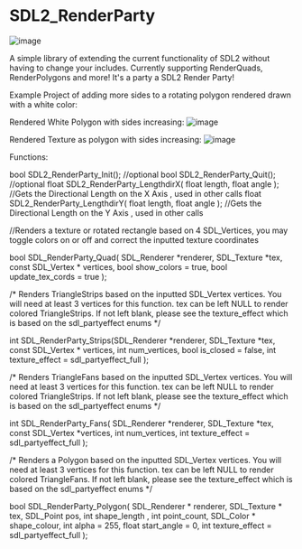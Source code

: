 # SDL2_RenderParty

![image](https://github.com/pawbyte/SDL2_RenderParty/blob/main/images/sdl2_renderparty_logo.png?raw=true)

A simple library of extending the current functionality of SDL2 without having to change your includes. Currently supporting RenderQuads, RenderPolygons and more! It's a party a SDL2 Render Party!

Example Project of adding more sides to a rotating polygon rendered drawn with a white color:

Rendered White Polygon with sides increasing:
![image](https://raw.githubusercontent.com/pawbyte/SDL2_Render_Party/main/examples/SDL2_Render_Party_White_Polygon_Test.gif)

Rendered Texture as polygon with sides increasing:
![image](https://github.com/pawbyte/SDL2_RenderParty/blob/main/examples/sdl2_render_party_mk_spinner_polygon.gif?raw=true)


Functions:

bool SDL2_RenderParty_Init(); //optional
bool SDL2_RenderParty_Quit(); //optional
float SDL2_RenderParty_LengthdirX( float length, float angle  ); 
//Gets the Directional Length on the X Axis , used in other calls
float SDL2_RenderParty_LengthdirY( float length, float angle  ); 
//Gets the Directional Length on the Y Axis , used in other calls

//Renders a texture or rotated rectangle based on 4 SDL_Vertices, you may toggle colors on or off and correct the inputted texture coordinates


bool SDL_RenderParty_Quad( SDL_Renderer *renderer, SDL_Texture *tex, const SDL_Vertex * vertices, bool show_colors = true, bool update_tex_cords = true  );

/*
Renders TriangleStrips based on the inputted SDL_Vertex vertices. You will need at least 3 vertices for this function. 
tex can be left NULL to render colored TriangleStrips. If not left blank, please see the texture_effect which is based on the sdl_partyeffect enums
*/


int SDL_RenderParty_Strips(SDL_Renderer *renderer, SDL_Texture *tex, const SDL_Vertex * vertices, int num_vertices, bool is_closed = false, int texture_effect = sdl_partyeffect_full  );

/*
Renders TriangleFans based on the inputted SDL_Vertex vertices. You will need at least 3 vertices for this function. 
tex can be left NULL to render colored TriangleStrips. If not left blank, please see the texture_effect which is based on the sdl_partyeffect enums
*/

int SDL_RenderParty_Fans( SDL_Renderer *renderer, SDL_Texture *tex, const SDL_Vertex *vertices, int num_vertices, int texture_effect = sdl_partyeffect_full );

/*
Renders a Polygon based on the inputted SDL_Vertex vertices. You will need at least 3 vertices for this function. 
tex can be left NULL to render colored TriangleFans. If not left blank, please see the texture_effect which is based on the sdl_partyeffect enums
*/

bool SDL_RenderParty_Polygon( SDL_Renderer * renderer, SDL_Texture * tex, SDL_Point pos, int shape_length , int point_count, SDL_Color * shape_colour, int alpha = 255, float start_angle = 0, int texture_effect  = sdl_partyeffect_full );
